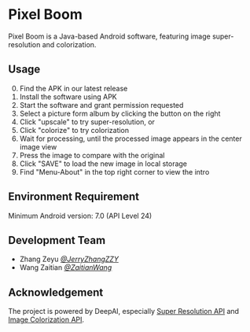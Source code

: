 # Pixel Boom

Pixel Boom is a Java-based Android software, featuring image super-resolution and colorization.

## Usage

0. Find the APK in our latest release
1. Install the software using APK
2. Start the software and grant permission requested
3. Select a picture form album by clicking the button on the right
4. Click "upscale" to try super-resolution, or
5. Click "colorize" to try colorization
6. Wait for processing, until the processed image appears in the center image view
7. Press the image to compare with the original
8. Click "SAVE" to load the new image in local storage
9. Find "Menu-About" in the top right corner to view the intro

## Environment Requirement

Minimum Android version: 7.0 (API Level 24)

## Development Team

- Zhang Zeyu [*@JerryZhangZZY*](https://github.com/JerryZhangZZY)
- Wang Zaitian [*@ZaitianWang*](https://github.com/ZaitianWang)

## Acknowledgement

The project is powered by DeepAI, especially [Super Resolution API](https://deepai.org/machine-learning-model/torch-srgan) and [Image Colorization API](https://deepai.org/machine-learning-model/colorizer).

